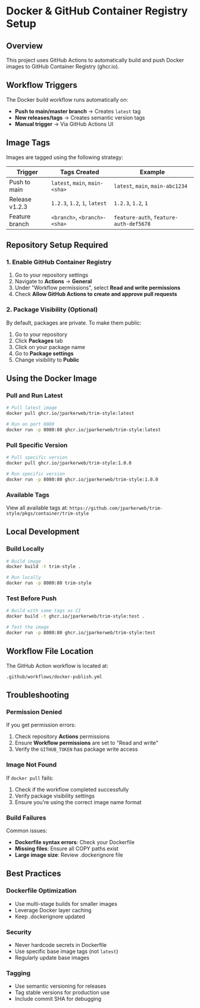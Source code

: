# Docker & GitHub Container Registry Setup

## Overview
This project uses GitHub Actions to automatically build and push Docker images to GitHub Container Registry (ghcr.io).

## Workflow Triggers
The Docker build workflow runs automatically on:
- **Push to main/master branch** → Creates `latest` tag
- **New releases/tags** → Creates semantic version tags
- **Manual trigger** → Via GitHub Actions UI

## Image Tags
Images are tagged using the following strategy:

| Trigger | Tags Created | Example |
|---------|-------------|---------|
| Push to main | `latest`, `main`, `main-<sha>` | `latest`, `main`, `main-abc1234` |
| Release v1.2.3 | `1.2.3`, `1.2`, `1`, `latest` | `1.2.3`, `1.2`, `1` |
| Feature branch | `<branch>`, `<branch>-<sha>` | `feature-auth`, `feature-auth-def5678` |

## Repository Setup Required

### 1. Enable GitHub Container Registry
1. Go to your repository settings
2. Navigate to **Actions** → **General**
3. Under "Workflow permissions", select **Read and write permissions**
4. Check **Allow GitHub Actions to create and approve pull requests**

### 2. Package Visibility (Optional)
By default, packages are private. To make them public:
1. Go to your repository
2. Click **Packages** tab
3. Click on your package name
4. Go to **Package settings**
5. Change visibility to **Public**

## Using the Docker Image

### Pull and Run Latest
```bash
# Pull latest image
docker pull ghcr.io/jparkerweb/trim-style:latest

# Run on port 8080
docker run -p 8080:80 ghcr.io/jparkerweb/trim-style:latest
```

### Pull Specific Version
```bash
# Pull specific version
docker pull ghcr.io/jparkerweb/trim-style:1.0.0

# Run specific version
docker run -p 8080:80 ghcr.io/jparkerweb/trim-style:1.0.0
```

### Available Tags
View all available tags at: `https://github.com/jparkerweb/trim-style/pkgs/container/trim-style`

## Local Development

### Build Locally
```bash
# Build image
docker build -t trim-style .

# Run locally
docker run -p 8080:80 trim-style
```

### Test Before Push
```bash
# Build with same tags as CI
docker build -t ghcr.io/jparkerweb/trim-style:test .

# Test the image
docker run -p 8080:80 ghcr.io/jparkerweb/trim-style:test
```

## Workflow File Location
The GitHub Action workflow is located at:
```
.github/workflows/docker-publish.yml
```

## Troubleshooting

### Permission Denied
If you get permission errors:
1. Check repository **Actions** permissions
2. Ensure **Workflow permissions** are set to "Read and write"
3. Verify the `GITHUB_TOKEN` has package write access

### Image Not Found
If `docker pull` fails:
1. Check if the workflow completed successfully
2. Verify package visibility settings
3. Ensure you're using the correct image name format

### Build Failures
Common issues:
- **Dockerfile syntax errors**: Check your Dockerfile
- **Missing files**: Ensure all COPY paths exist
- **Large image size**: Review .dockerignore file

## Best Practices

### Dockerfile Optimization
- Use multi-stage builds for smaller images
- Leverage Docker layer caching
- Keep .dockerignore updated

### Security
- Never hardcode secrets in Dockerfile
- Use specific base image tags (not `latest`)
- Regularly update base images

### Tagging
- Use semantic versioning for releases
- Tag stable versions for production use
- Include commit SHA for debugging
